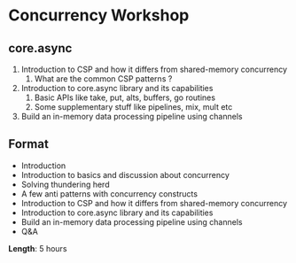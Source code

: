 # Concurrency Workshop

## core.async

1. Introduction to CSP and how it differs from shared-memory concurrency
    1. What are the common CSP patterns ?
2. Introduction to core.async library and its capabilities
    1. Basic APIs like take, put, alts, buffers, go routines
    2. Some supplementary stuff like pipelines, mix, mult etc
3. Build an in-memory data processing pipeline using channels

## Format

- Introduction
- Introduction to basics and discussion about concurrency
- Solving thundering herd
- A few anti patterns with concurrency constructs
- Introduction to CSP and how it differs from shared-memory concurrency
- Introduction to core.async library and its capabilities
- Build an in-memory data processing pipeline using channels
- Q&A

**Length**: 5 hours
